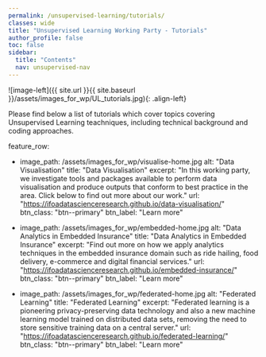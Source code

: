 ```yaml
---
permalink: /unsupervised-learning/tutorials/
classes: wide
title: "Unsupervised Learning Working Party - Tutorials"
author_profile: false
toc: false
sidebar:
  title: "Contents"
  nav: unsupervised-nav
---
```



![image-left]({{ site.url }}{{ site.baseurl }}/assets/images_for_wp/UL_tutorials.jpg){: .align-left}



Please find below a list of tutorials which cover topics covering Unsupervised Learning teachniques, including technical background and coding approaches.

feature_row:

  - image_path: /assets/images_for_wp/visualise-home.jpg
    alt: "Data Visualisation"
    title: "Data Visualisation"
    excerpt: "In this working party, we investigate tools and packages available to perform data visualisation and produce outputs that conform to best practice in the area. Click below to find out more about our work."
    url: "https://ifoadatascienceresearch.github.io/data-visualisation/"
    btn_class: "btn--primary"
    btn_label: "Learn more"

  - image_path: /assets/images_for_wp/embedded-home.jpg
    alt: "Data Analytics in Embedded Insurance"
    title: "Data Analytics in Embedded Insurance"
    excerpt: "Find out more on how we apply analytics techniques in the embedded insurance domain such as ride hailing, food delivery, e-commerce and digital financial services."
    url: "https://ifoadatascienceresearch.github.io/embedded-insurance/"
    btn_class: "btn--primary"
    btn_label: "Learn more"

  - image_path: /assets/images_for_wp/federated-home.jpg
    alt: "Federated Learning"
    title: "Federated Learning"
    excerpt: "Federated learning is a pioneering privacy-preserving data technology and also a new machine learning model trained on distributed data sets, removing the need to store sensitive training data on a central server."
    url: "https://ifoadatascienceresearch.github.io/federated-learning/"
    btn_class: "btn--primary"
    btn_label: "Learn more"  
